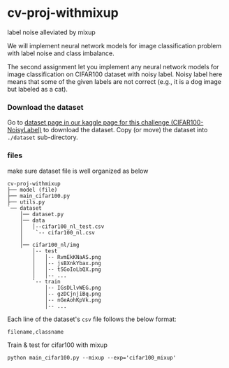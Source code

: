 # cv-proj-withmixup
label noise alleviated by mixup 

We will implement neural network models for image classification problem with label noise and class imbalance.

The second assignment let you implement any neural network models for image classification on CIFAR100 dataset with noisy label.
Noisy label here means that some of the given labels are not correct (e.g., it is a dog image but labeled as a cat).

### Download the dataset

Go to [dataset page in our kaggle page for this challenge (CIFAR100-NoisyLabel)](https://www.kaggle.com/c/cifar100-image-classification-with-noisy-labels/data) to download the dataset. Copy (or move) the dataset into `./dataset` sub-directory.

### files

make sure dataset file is well organized as below

```
cv-proj-withmixup
├── model (file)
├── main_cifar100.py
├── utils.py
`── dataset
    │── dataset.py
    │── data
    │   │--cifar100_nl_test.csv
    │    `-- cifar100_nl.csv
    │
    │── cifar100_nl/img
        │-- test
        │   │-- RvmEkKNaAS.png
        │   │-- jsBXnkYbax.png
        │   │-- tSGoIoLbQX.png
        │   │-- ...
        `-- train
            │-- IGsDLlvWEG.png
            │-- gzDCjnjiBq.png
            │-- nGeAohKpVk.png
            │-- ...
```

Each line of the dataset's `csv` file follows the below format:
```
filename,classname
```

Train & test for cifar100 with mixup
```
python main_cifar100.py --mixup --exp='cifar100_mixup'
```
